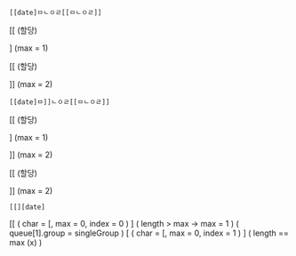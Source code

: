 ```
[[date]ㅁㄴㅇㄹ[[ㅁㄴㅇㄹ]]
```

[[ (할당)

] (max = 1)

[[ (할당)

]] (max = 2)

```
[[date]ㅁ]]ㄴㅇㄹ[[ㅁㄴㅇㄹ]]
```

[[ (할당)

] (max = 1)

]] (max = 2)

[[ (할당)

]] (max = 2)

```
[[][date]
```

[[ ( char = [, max = 0, index = 0 )
] ( length > max -> max = 1 ) ( queue[1].group = singleGroup )
[ ( char = [, max = 0, index = 1 )
] ( length == max (x) )